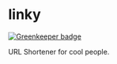 # linky

[![Greenkeeper badge](https://badges.greenkeeper.io/astrolince/linky.svg)](https://greenkeeper.io/)

URL Shortener for cool people.
